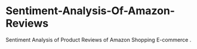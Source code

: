 # Sentiment-Analysis-Of-Amazon-Reviews
Sentiment Analysis of Product Reviews of Amazon Shopping E-commerce .
